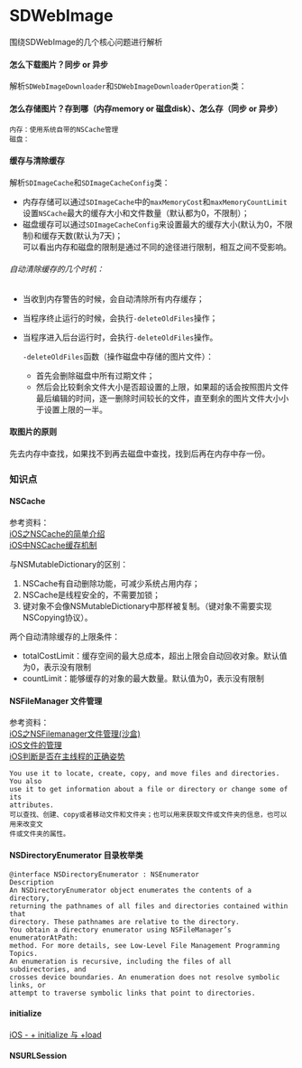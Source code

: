 # SDWebImage

 围绕SDWebImage的几个核心问题进行解析

#### 怎么下载图片？同步 or 异步
解析`SDWebImageDownloader`和`SDWebImageDownloaderOperation`类：  


#### 怎么存储图片？存到哪（内存memory or 磁盘disk）、怎么存（同步 or 异步）  
	内存：使用系统自带的NSCache管理  
	磁盘：
	
#### 缓存与清除缓存
解析`SDImageCache`和`SDImageCacheConfig`类：  

* 内存存储可以通过`SDImageCache`中的`maxMemoryCost`和`maxMemoryCountLimit`设置`NSCache`最大的缓存大小和文件数量（默认都为0，不限制）；  
* 磁盘缓存可以通过`SDImageCacheConfig`来设置最大的缓存大小(默认为0，不限制)和缓存天数(默认为7天)；  
	可以看出内存和磁盘的限制是通过不同的途径进行限制，相互之间不受影响。  
	
###### 自动清除缓存的几个时机：  

* 当收到内存警告的时候，会自动清除所有内存缓存；  
* 当程序终止运行的时候，会执行`-deleteOldFiles`操作；  
* 当程序进入后台运行时，会执行`-deleteOldFiles`操作。  
	
	`-deleteOldFiles`函数（操作磁盘中存储的图片文件）：  
	* 首先会删除磁盘中所有过期文件；  
	* 然后会比较剩余文件大小是否超设置的上限，如果超的话会按照图片文件最后编辑的时间，逐一删除时间较长的文件，直至剩余的图片文件大小小于设置上限的一半。

	
	
	
#### 取图片的原则  
先去内存中查找，如果找不到再去磁盘中查找，找到后再在内存中存一份。

### 知识点

#### NSCache
参考资料：  
[iOS之NSCache的简单介绍](http://www.jianshu.com/p/8ad9ff204f73)  
[iOS中NSCache缓存机制](http://www.jianshu.com/p/245c78aa6563)  

与NSMutableDictionary的区别：  

1. NSCache有自动删除功能，可减少系统占用内存；
2. NSCache是线程安全的，不需要加锁；
3. 键对象不会像NSMutableDictionary中那样被复制。（键对象不需要实现NSCopying协议）。  

两个自动清除缓存的上限条件：  

* totalCostLimit：缓存空间的最大总成本，超出上限会自动回收对象。默认值为0，表示没有限制  
* countLimit：能够缓存的对象的最大数量。默认值为0，表示没有限制

#### NSFileManager 文件管理
参考资料：  
[iOS之NSFilemanager文件管理(沙盒)](http://www.jianshu.com/p/a08cf375043a)  
[iOS文件的管理](http://www.jianshu.com/p/2bd3808842fc)  
[iOS判断是否在主线程的正确姿势](http://www.jianshu.com/p/7f68a3d5b07d)  



```
You use it to locate, create, copy, and move files and directories. You also 
use it to get information about a file or directory or change some of its 
attributes. 
可以查找、创建、copy或者移动文件和文件夹；也可以用来获取文件或文件夹的信息，也可以用来改变文
件或文件夹的属性。
```
#### NSDirectoryEnumerator 目录枚举类

```
@interface NSDirectoryEnumerator : NSEnumerator
Description	
An NSDirectoryEnumerator object enumerates the contents of a directory,
returning the pathnames of all files and directories contained within that 
directory. These pathnames are relative to the directory.
You obtain a directory enumerator using NSFileManager’s enumeratorAtPath: 
method. For more details, see Low-Level File Management Programming Topics.
An enumeration is recursive, including the files of all subdirectories, and 
crosses device boundaries. An enumeration does not resolve symbolic links, or 
attempt to traverse symbolic links that point to directories.

```
#### initialize
[iOS - + initialize 与 +load](http://www.jianshu.com/p/9368ce9bb8f9)

#### NSURLSession



